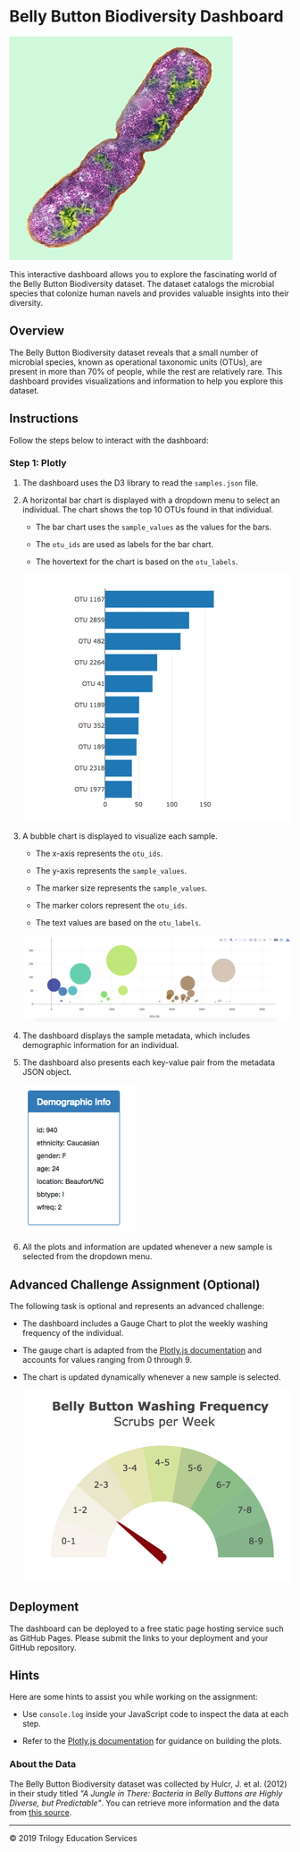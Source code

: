 # Belly Button Biodiversity Dashboard

![Bacteria by filterforge.com](Images/bacteria.jpg)

This interactive dashboard allows you to explore the fascinating world of the Belly Button Biodiversity dataset. The dataset catalogs the microbial species that colonize human navels and provides valuable insights into their diversity.

## Overview

The Belly Button Biodiversity dataset reveals that a small number of microbial species, known as operational taxonomic units (OTUs), are present in more than 70% of people, while the rest are relatively rare. This dashboard provides visualizations and information to help you explore this dataset.

## Instructions

Follow the steps below to interact with the dashboard:

### Step 1: Plotly

1. The dashboard uses the D3 library to read the `samples.json` file.

2. A horizontal bar chart is displayed with a dropdown menu to select an individual. The chart shows the top 10 OTUs found in that individual.

    - The bar chart uses the `sample_values` as the values for the bars.
  
    - The `otu_ids` are used as labels for the bar chart.
  
    - The hovertext for the chart is based on the `otu_labels`.

    ![bar Chart](Images/hw01.png)

3. A bubble chart is displayed to visualize each sample.

    - The x-axis represents the `otu_ids`.
  
    - The y-axis represents the `sample_values`.
  
    - The marker size represents the `sample_values`.
  
    - The marker colors represent the `otu_ids`.
  
    - The text values are based on the `otu_labels`.

    ![Bubble Chart](Images/bubble_chart.png)

4. The dashboard displays the sample metadata, which includes demographic information for an individual.

5. The dashboard also presents each key-value pair from the metadata JSON object.

    ![Sample Metadata](Images/hw03.png)

6. All the plots and information are updated whenever a new sample is selected from the dropdown menu.

## Advanced Challenge Assignment (Optional)

The following task is optional and represents an advanced challenge:

- The dashboard includes a Gauge Chart to plot the weekly washing frequency of the individual.

- The gauge chart is adapted from the [Plotly.js documentation](https://plot.ly/javascript/gauge-charts/) and accounts for values ranging from 0 through 9.

- The chart is updated dynamically whenever a new sample is selected.

    ![Weekly Washing Frequency Gauge](Images/gauge.png)

## Deployment

The dashboard can be deployed to a free static page hosting service such as GitHub Pages. Please submit the links to your deployment and your GitHub repository.

## Hints

Here are some hints to assist you while working on the assignment:

- Use `console.log` inside your JavaScript code to inspect the data at each step.

- Refer to the [Plotly.js documentation](https://plot.ly/javascript/) for guidance on building the plots.

### About the Data

The Belly Button Biodiversity dataset was collected by Hulcr, J. et al. (2012) in their study titled _"A Jungle in There: Bacteria in Belly Buttons are Highly Diverse, but Predictable"_. You can retrieve more information and the data from [this source](http://robdunnlab.com/projects/belly-button-biodiversity/results-and-data/).

- - -

© 2019 Trilogy Education Services

